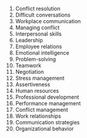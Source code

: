 1. Conflict resolution
2. Difficult conversations
3. Workplace communication
4. Managing conflict
5. Interpersonal skills
6. Leadership
7. Employee relations
8. Emotional intelligence
9. Problem-solving
10. Teamwork
11. Negotiation
12. Stress management
13. Assertiveness
14. Human resources
15. Professional development
16. Performance management
17. Conflict management
18. Work relationships
19. Communication strategies
20. Organizational behavior
